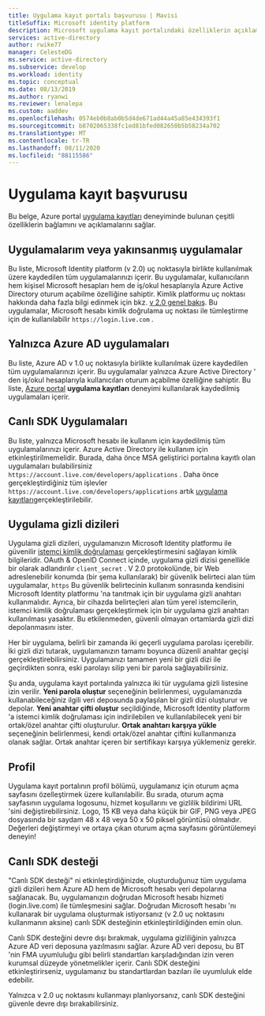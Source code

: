 ```yaml
---
title: Uygulama kayıt portalı başvurusu | Mavisi
titleSuffix: Microsoft identity platform
description: Microsoft uygulama kayıt portalındaki özelliklerin açıklaması.
services: active-directory
author: rwike77
manager: CelesteDG
ms.service: active-directory
ms.subservice: develop
ms.workload: identity
ms.topic: conceptual
ms.date: 08/13/2019
ms.author: ryanwi
ms.reviewer: lenalepa
ms.custom: aaddev
ms.openlocfilehash: 0574eb0b8ab0b5d4de671ad44a45a85e434393f1
ms.sourcegitcommit: b8702065338fc1ed81bfed082650b5b58234a702
ms.translationtype: MT
ms.contentlocale: tr-TR
ms.lasthandoff: 08/11/2020
ms.locfileid: "88115586"
---
```

# <a name="app-registration-reference"></a>Uygulama kayıt başvurusu

Bu belge, Azure portal [uygulama kayıtları](https://aka.ms/appregistrations) deneyiminde bulunan çeşitli özelliklerin bağlamını ve açıklamalarını sağlar.

## <a name="my-applications-or-converged-applications"></a>Uygulamalarım veya yakınsanmış uygulamalar

Bu liste, Microsoft Identity platform (v 2.0) uç noktasıyla birlikte kullanılmak üzere kaydedilen tüm uygulamalarınızı içerir. Bu uygulamalar, kullanıcıların hem kişisel Microsoft hesapları hem de iş/okul hesaplarıyla Azure Active Directory oturum açabilme özelliğine sahiptir. Kimlik platformu uç noktası hakkında daha fazla bilgi edinmek için bkz. [v 2.0 genel bakış](./v2-overview.md). Bu uygulamalar, Microsoft hesabı kimlik doğrulama uç noktası ile tümleştirme için de kullanılabilir `https://login.live.com` .

## <a name="azure-ad-only-applications"></a>Yalnızca Azure AD uygulamaları

Bu liste, Azure AD v 1.0 uç noktasıyla birlikte kullanılmak üzere kaydedilen tüm uygulamalarınızı içerir. Bu uygulamalar yalnızca Azure Active Directory ' den iş/okul hesaplarıyla kullanıcıları oturum açabilme özelliğine sahiptir. Bu liste, [Azure portal](https://portal.azure.com) **uygulama kayıtları** deneyimi kullanılarak kaydedilmiş uygulamaları içerir.

## <a name="live-sdk-applications"></a>Canlı SDK Uygulamaları

Bu liste, yalnızca Microsoft hesabı ile kullanım için kaydedilmiş tüm uygulamalarınızı içerir. Azure Active Directory ile kullanım için etkinleştirilmemelidir. Burada, daha önce MSA geliştirici portalına kayıtlı olan uygulamaları bulabilirsiniz `https://account.live.com/developers/applications` . Daha önce gerçekleştirdiğiniz tüm işlevler `https://account.live.com/developers/applications` artık [uygulama kayıtları](https://aka.ms/appregistrations)gerçekleştirilebilir.

## <a name="application-secrets"></a>Uygulama gizli dizileri

Uygulama gizli dizileri, uygulamanızın Microsoft Identity platformu ile güvenilir [istemci kimlik doğrulaması](https://tools.ietf.org/html/rfc6749#section-2.3) gerçekleştirmesini sağlayan kimlik bilgileridir. OAuth & OpenID Connect içinde, uygulama gizli dizisi genellikle bir olarak adlandırılır `client_secret` . V 2.0 protokolünde, bir Web adreslenebilir konumda (bir şema kullanılarak) bir güvenlik belirteci alan tüm uygulamalar, `https` Bu güvenlik belirtecinin kullanım sonrasında kendisini Microsoft Identity platformu 'na tanıtmak için bir uygulama gizli anahtarı kullanmalıdır. Ayrıca, bir cihazda belirteçleri alan tüm yerel istemcilerin, istemci kimlik doğrulaması gerçekleştirmek için bir uygulama gizli anahtarı kullanılması yasaktır. Bu etkilenmeden, güvenli olmayan ortamlarda gizli dizi depolanmasını ister.

Her bir uygulama, belirli bir zamanda iki geçerli uygulama parolası içerebilir. İki gizli dizi tutarak, uygulamanızın tamamı boyunca düzenli anahtar geçişi gerçekleştirebilirsiniz. Uygulamanızı tamamen yeni bir gizli dizi ile geçirdikten sonra, eski parolayı silip yeni bir parola sağlayabilirsiniz.

Şu anda, uygulama kayıt portalında yalnızca iki tür uygulama gizli listesine izin verilir. **Yeni parola oluştur** seçeneğinin belirlenmesi, uygulamanızda kullanabileceğiniz ilgili veri deposunda paylaşılan bir gizli dizi oluşturur ve depolar. **Yeni anahtar çifti oluştur** seçildiğinde, Microsoft Identity platform 'a istemci kimlik doğrulaması için indirilebilen ve kullanılabilecek yeni bir ortak/özel anahtar çifti oluşturulur. **Ortak anahtarı karşıya yükle** seçeneğinin belirlenmesi, kendi ortak/özel anahtar çiftini kullanmanıza olanak sağlar.
Ortak anahtar içeren bir sertifikayı karşıya yüklemeniz gerekir.

## <a name="profile"></a>Profil

Uygulama kayıt portalının profil bölümü, uygulamanız için oturum açma sayfasını özelleştirmek üzere kullanılabilir. Bu sırada, oturum açma sayfasının uygulama logosunu, hizmet koşullarını ve gizlilik bildirimi URL 'sini değiştirebilirsiniz. Logo, 15 KB veya daha küçük bir GIF, PNG veya JPEG dosyasında bir saydam 48 x 48 veya 50 x 50 piksel görüntüsü olmalıdır. Değerleri değiştirmeyi ve ortaya çıkan oturum açma sayfasını görüntülemeyi deneyin!

## <a name="live-sdk-support"></a>Canlı SDK desteği

"Canlı SDK desteği" ni etkinleştirdiğinizde, oluşturduğunuz tüm uygulama gizli dizileri hem Azure AD hem de Microsoft hesabı veri depolarına sağlanacak. Bu, uygulamanızın doğrudan Microsoft hesabı hizmeti (login.live.com) ile tümleşmesini sağlar. Doğrudan Microsoft hesabı 'nı kullanarak bir uygulama oluşturmak istiyorsanız (v 2.0 uç noktasını kullanmanın aksine) canlı SDK desteğinin etkinleştirildiğinden emin olun.

Canlı SDK desteğini devre dışı bırakmak, uygulama gizliliğinin yalnızca Azure AD veri deposuna yazılmasını sağlar. Azure AD veri deposu, bu BT 'nin FMA uyumluluğu gibi belirli standartları karşıladığından izin veren kurumsal düzeyde yönetmelikler içerir. Canlı SDK desteğini etkinleştirirseniz, uygulamanız bu standartlardan bazıları ile uyumluluk elde edebilir.

Yalnızca v 2.0 uç noktasını kullanmayı planlıyorsanız, canlı SDK desteğini güvenle devre dışı bırakabilirsiniz.